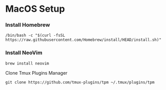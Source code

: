 # MacOS Setup

### Install Homebrew
```
/bin/bash -c "$(curl -fsSL https://raw.githubusercontent.com/Homebrew/install/HEAD/install.sh)"
```

### Install NeoVim
```
brew install neovim
```

Clone Tmux Plugins Manager 
```
git clone https://github.com/tmux-plugins/tpm ~/.tmux/plugins/tpm
```
